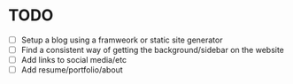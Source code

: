 # TODO

- [ ] Setup a blog using a framweork or static site generator
- [ ] Find a consistent way of getting the background/sidebar on the website
- [ ] Add links to social media/etc
- [ ] Add resume/portfolio/about